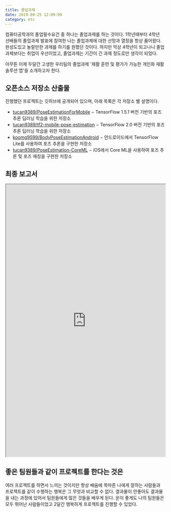 ```yaml
---
title: 졸업과제
date: 2019-09-25 12:09:99
category: etc
---
```


컴퓨터공학과의 졸업필수요건 중 하나는 졸업과제를 하는 것이다. 1학년때부터 4학년 선배들의 졸업과제 발표에 참여한 나는 졸업과제에 대한 선망과 열정을 항상 품어왔다. 완성도있고 놀랄만한 과제를 하기를 원했던 것이다. 하지만 막상 4학년이 되고나니 졸업과제보다는 취업이 우선이었고, 졸업과제는 기간이 긴 과제 정도로만 생각이 되었다.

아무튼 이제 두달간 고생한 우리팀의 졸업과제 '재활 훈련 및 평가가 가능한 개인화 재활 솔루션 앱'을 소개하고자 한다.

## 오픈소스 저장소 산출물

진행했던 프로젝트는 깃허브에 공개되어 있으며, 아래 목록은 각 저장소 별 설명이다.

- [tucan9389/PoseEstimationForMobile](http://github.com/tucan9389/PoseEstimationForMobile) − TensorFlow 1.5.1 버전 기반의 포즈 추론 딥러닝 학습을 위한 저장소
- [tucan9389/tf2-mobile-pose-estimation](http://github.com/tucan9389/tf2-mobile-pose-estimation) − TensorFlow 2.0 버전 기반의 포즈 추론 딥러닝 학습을 위한 저장소
- [koomg9599/BodyPoseEstimationAndroid](http://github.com/koomg9599/BodyPoseEstimationAndroid) − 안드로이드에서 TensorFlow Lite를 사용하여 포즈 추론을 구현한 저장소
- [tucan9389/PoseEstimation-CoreML](http://github.com/tucan9389/PoseEstimation-CoreML) − iOS에서 Core ML을 사용하여 포즈 추론 및 포즈 매칭을 구현한 저장소

## 최종 보고서

<iframe width='100%' height='860px' src="https://docs.google.com/document/d/e/2PACX-1vRGyEEiIZ1cHGcqb7q4p9P6rynj6swSGXKX6PZ7RIni25Z3vENa-u4qL5QfnTPMpg/pub?embedded=true"></iframe>



## 좋은 팀원들과 같이 프로젝트를 한다는 것은

여러 프로젝트를 하면서 느끼는 것이지만 항상 배움에 목마른 나에게 잘하는 사람들과 프로젝트를 같이 수행하는 행복은 그 무엇과 비교할 수 없다. 결과물이 안좋아도 결과물을 내는 과정에 있어서 팀원들에게 많은 것들을 배우게 된다. 운이 좋게도 나의 팀원들은 모두 뛰어난 사람들이었고 2달간 행복하게 프로젝트를 진행할 수 있었다.